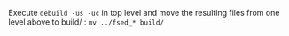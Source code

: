 Execute `debuild -us -uc` in top level and move the resulting files from one level above to build/ : `mv ../fsed_* build/`
